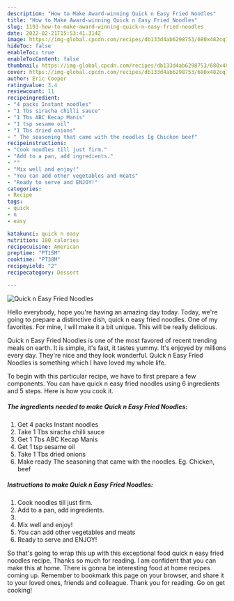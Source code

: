 ```yaml
---
description: "How to Make Award-winning Quick n Easy Fried Noodles"
title: "How to Make Award-winning Quick n Easy Fried Noodles"
slug: 1193-how-to-make-award-winning-quick-n-easy-fried-noodles
date: 2022-02-21T15:53:41.314Z
image: https://img-global.cpcdn.com/recipes/db133d4ab6298753/680x482cq70/quick-n-easy-fried-noodles-recipe-main-photo.jpg
hideToc: false
enableToc: true
enableTocContent: false
thumbnail: https://img-global.cpcdn.com/recipes/db133d4ab6298753/680x482cq70/quick-n-easy-fried-noodles-recipe-main-photo.jpg
cover: https://img-global.cpcdn.com/recipes/db133d4ab6298753/680x482cq70/quick-n-easy-fried-noodles-recipe-main-photo.jpg
author: Eric Cooper
ratingvalue: 3.4
reviewcount: 11
recipeingredient:
- "4 packs Instant noodles"
- "1 Tbs siracha chilli sauce"
- "1 Tbs ABC Kecap Manis"
- "1 tsp sesame oil"
- "1 Tbs dried onions"
- " The seasoning that came with the noodles Eg Chicken beef"
recipeinstructions:
- "Cook noodles till just firm."
- "Add to a pan, add ingredients."
- ""
- "Mix well and enjoy!"
- "You can add other vegetables and meats"
- "Ready to serve and ENJOY!"
categories:
- Recipe
tags:
- quick
- n
- easy

katakunci: quick n easy 
nutrition: 180 calories
recipecuisine: American
preptime: "PT15M"
cooktime: "PT38M"
recipeyield: "2"
recipecategory: Dessert

---
```



![Quick n Easy Fried Noodles](https://img-global.cpcdn.com/recipes/db133d4ab6298753/680x482cq70/quick-n-easy-fried-noodles-recipe-main-photo.jpg)

Hello everybody, hope you're having an amazing day today. Today, we're going to prepare a distinctive dish, quick n easy fried noodles. One of my favorites. For mine, I will make it a bit unique. This will be really delicious.



Quick n Easy Fried Noodles is one of the most favored of recent trending meals on earth. It is simple, it's fast, it tastes yummy. It's enjoyed by millions every day. They're nice and they look wonderful. Quick n Easy Fried Noodles is something which I have loved my whole life.


To begin with this particular recipe, we have to first prepare a few components. You can have quick n easy fried noodles using 6 ingredients and 5 steps. Here is how you cook it.

<!--inarticleads1-->

##### The ingredients needed to make Quick n Easy Fried Noodles:

1. Get 4 packs Instant noodles
1. Take 1 Tbs siracha chilli sauce
1. Get 1 Tbs ABC Kecap Manis
1. Get 1 tsp sesame oil
1. Take 1 Tbs dried onions
1. Make ready  The seasoning that came with the noodles. Eg. Chicken, beef




<!--inarticleads2-->

##### Instructions to make Quick n Easy Fried Noodles:

1. Cook noodles till just firm.
1. Add to a pan, add ingredients.
1. 
1. Mix well and enjoy!
1. You can add other vegetables and meats
1. Ready to serve and ENJOY!



So that's going to wrap this up with this exceptional food quick n easy fried noodles recipe. Thanks so much for reading. I am confident that you can make this at home. There is gonna be interesting food at home recipes coming up. Remember to bookmark this page on your browser, and share it to your loved ones, friends and colleague. Thank you for reading. Go on get cooking!
